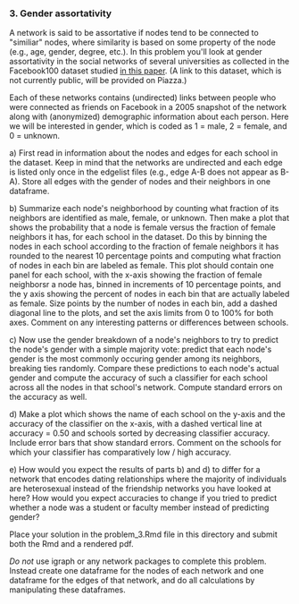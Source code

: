 ### 3. Gender assortativity

A network is said to be assortative if nodes tend to be connected to "similiar" nodes, where similarity is based on some property of the node (e.g., age, gender, degree, etc.). In this problem you'll look at gender assortativity in the social networks of several universities as collected in the Facebook100 dataset studied [in this paper](https://www.sciencedirect.com/science/article/pii/S0378437111009186). (A link to this dataset, which is not currently public, will be provided on Piazza.)

Each of these networks contains (undirected) links between people who were connected as friends on Facebook in a 2005 snapshot of the network along with (anonymized) demographic information about each person. Here we will be interested in gender, which is coded as 1 = male, 2 = female, and 0 = unknown.

a) First read in information about the nodes and edges for each school in the dataset. Keep in mind that the networks are undirected and each edge is listed only once in the edgelist files (e.g., edge A-B does not appear as B-A). Store all edges with the gender of nodes and their neighbors in one dataframe.

b) Summarize each node's neighborhood by counting what fraction of its neighbors are identified as male, female, or unknown. Then make a plot that shows the probability that a node is female versus the fraction of female neighbors it has, for each school in the dataset. Do this by binning the nodes in each school according to the fraction of female neighbors it has rounded to the nearest 10 percentage points and computing what fraction of nodes in each bin are labeled as female. This plot should contain one panel for each school, with the x-axis showing the fraction of female neighborsr a node has, binned in increments of 10 percentage points, and the y axis showing the percent of nodes in each bin that are actually labeled as female. Size points by the number of nodes in each bin, add a dashed diagonal line to the plots, and set the axis limits from 0 to 100% for both axes. Comment on any interesting patterns or differences between schools.

c) Now use the gender breakdown of a node's neighbors to try to predict the node's gender with a simple majority vote: predict that each node's gender is the most commonly occuring gender among its neighbors, breaking ties randomly. Compare these predictions to each node's actual gender and compute the accuracy of such a classifier for each school across all the nodes in that school's network. Compute standard errors on the accuracy as well.

d) Make a plot which shows the name of each school on the y-axis and the accuracy of the classifier on the x-axis, with a dashed vertical line at accuracy = 0.50 and schools sorted by decreasing classifier accuracy. Include error bars that show standard errors. Comment on the schools for which your classifier has comparatively low / high accuracy.

e) How would you expect the results of parts b) and d) to differ for a network that encodes dating relationships where the majority of individuals are heterosexual instead of the friendship networks you have looked at here? How would you expect accuracies to change if you tried to predict whether a node was a student or faculty member instead of predicting gender?

Place your solution in the problem_3.Rmd file in this directory and submit both the Rmd and a rendered pdf.

*Do not* use igraph or any network packages to complete this problem. Instead create one dataframe for the nodes of each network and one dataframe for the edges of that network, and do all calculations by manipulating these dataframes.